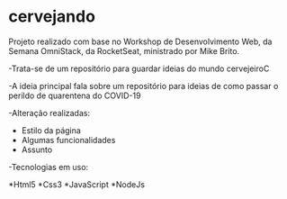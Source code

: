 # cervejando

Projeto realizado com base no Workshop de Desenvolvimento Web, da Semana OmniStack, da RocketSeat, ministrado por Mike Brito.

-Trata-se de um repositório para guardar ideias do mundo cervejeiroC

-A ideia principal fala sobre um repositório para ideias de como passar o perildo de quarentena do COVID-19

-Alteração realizadas:

  * Estilo da página
  * Algumas funcionalidades
  * Assunto
  
-Tecnologias em uso:

  *Html5
  *Css3
  *JavaScript
  *NodeJs
